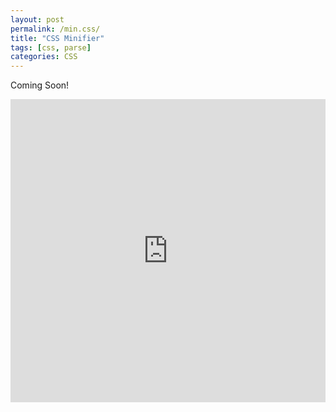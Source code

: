 ```yaml
---
layout: post
permalink: /min.css/
title: "CSS Minifier"
tags: [css, parse]
categories: CSS
---
```


Coming Soon!

<iframe loading="lazy" src="https://webtools.my.id/embed/css-minifier.html" title="TITLE" height="485" width="100%" frameborder="0" scrolling="no"></iframe>
